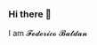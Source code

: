 ### Hi there 👋
I am 𝓕𝓮𝓭𝓮𝓻𝓲𝓬𝓸 𝓑𝓪𝓵𝓭𝓪𝓷

<!--
**BaldanFederico/BaldanFederico** is a ✨ _special_ ✨ repository because its `README.md` (this file) appears on your GitHub profile.

Here are some ideas to get you started:

- 🔭 I’m currently working on ...
- 🌱 I’m currently learning ...
- 👯 I’m looking to collaborate on ...
- 🤔 I’m looking for help with ...
- 💬 Ask me about ...
- 📫 How to reach me: ...
- 😄 Pronouns: ...
- ⚡ Fun fact: ...
-->
